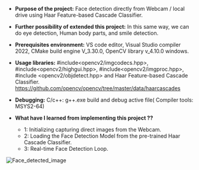 
- **Purpose of the project:** Face detection directly from Webcam / local drive using Haar Feature-based Cascade Classifier.
 
- **Further possibility of extended this project:** In this same way, we can do eye detection, Human body parts, and smile detection.
 
- **Prerequisites environment:** VS code editor, Visual Studio compiler 2022,  CMake build engine V_3.30.0, OpenCV library v_4.10.0 windows.

- **Usage libraries:**  #include<opencv2/imgcodecs.hpp>,  #include<opencv2/highgui.hpp>, #include<opencv2/imgproc.hpp>, #include <opencv2/objdetect.hpp> and Haar Feature-based Cascade Classifier. https://github.com/opencv/opencv/tree/master/data/haarcascades

- **Debugging:**  C/c++: g++.exe build and debug active file( Compiler tools: MSYS2-64)

- **What have I learned from implementing this project ??**
   - 1: Initializing capturing direct images from the Webcam.
   - 2: Loading the Face Detection Model from the pre-trained Haar Cascade Classifier.
   - 3: Real-time Face Detection Loop.

     
![Face_detected_image](https://github.com/abulzunayed/C_plus_plus_Projects/assets/122612945/31a636c4-3de5-4b04-9534-34ad8e4008f8)
